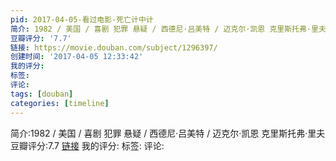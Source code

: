 ```yaml
---
pid: 2017-04-05-看过电影-死亡计中计
简介: 1982 / 美国 / 喜剧 犯罪 悬疑 / 西德尼·吕美特 / 迈克尔·凯恩 克里斯托弗·里夫
豆瓣评分: '7.7'
链接: https://movie.douban.com/subject/1296397/
创建时间: '2017-04-05 12:33:42'
我的评分:
标签:
评论:
tags: [douban]
categories: [timeline]
---
```

简介:1982 / 美国 / 喜剧 犯罪 悬疑 / 西德尼·吕美特 / 迈克尔·凯恩 克里斯托弗·里夫
豆瓣评分:7.7
[链接](https://movie.douban.com/subject/1296397/)
我的评分:
标签:
评论:
